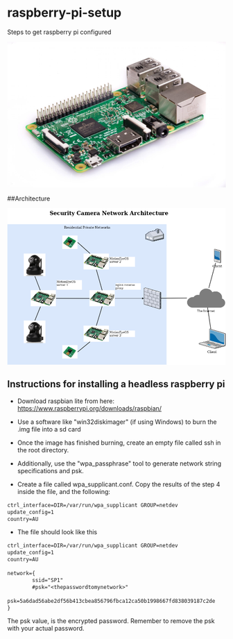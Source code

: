 # raspberry-pi-setup
Steps to get raspberry pi configured 

![alt text](https://raw.githubusercontent.com/electronicbits/raspberry-pi-setup/master/Raspberry-Pi-3.jpg)

##Architecture

![alt text](https://raw.githubusercontent.com/electronicbits/raspberry-pi-setup/master/cam-network.png)

## Instructions for installing a headless raspberry pi

- Download raspbian lite from here:
https://www.raspberrypi.org/downloads/raspbian/

- Use a software like "win32diskimager" (if using Windows) to burn the .img file into a sd card

- Once the image has finished burning, create an empty file called ssh in the root directory.

- Additionally, use the "wpa_passphrase" tool to generate network string specifications and psk.

- Create a file called wpa_supplicant.conf. Copy the results of the step 4 inside the file, and the following:

```
ctrl_interface=DIR=/var/run/wpa_supplicant GROUP=netdev
update_config=1
country=AU
```

- The file should look like this

```
ctrl_interface=DIR=/var/run/wpa_supplicant GROUP=netdev
update_config=1
country=AU

network={
        ssid="SP1"
        #psk="<thepasswordtomynetwork>"
        psk=5a6dad56abe2df56b413cbea856796fbca12ca50b1998667fd838039187c2de
}
```

The psk value, is the encrypted password. Remember to remove the psk with your actual password.
